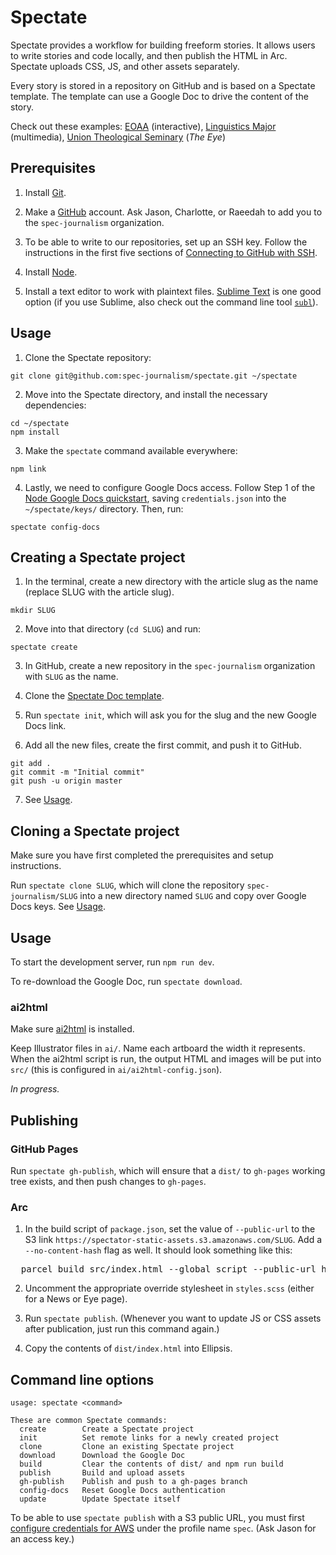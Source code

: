 # Spectate

Spectate provides a workflow for building freeform stories. It allows users to write stories and code locally, and then publish the HTML in Arc. Spectate uploads CSS, JS, and other assets separately.

Every story is stored in a repository on GitHub and is based on a Spectate template. The template can use a Google Doc to drive the content of the story.

Check out these examples: [EOAA](https://www.columbiaspectator.com/eye-lead/2019/11/15/students-and-faculty-say-gender-based-harassment-and-discrimination-at-columbia-is-systemic-why-are-they-turning-away-from-the-system-built-to-address-it/) (interactive), [Linguistics Major](https://github.com/spec-journalism/linguistics-major) (multimedia), [Union Theological Seminary](https://github.com/spec-journalism/uts) (_The Eye_)

## Prerequisites

1. Install [Git](https://git-scm.com/book/en/v2/Getting-Started-Installing-Git).

2. Make a [GitHub](https://github.com) account. Ask Jason, Charlotte, or Raeedah to add you to the `spec-journalism` organization.

3. To be able to write to our repositories, set up an SSH key. Follow the instructions in the first five sections of [Connecting to GitHub with SSH](https://help.github.com/en/articles/connecting-to-github-with-ssh).

4. Install [Node](https://nodejs.org/en/).

5. Install a text editor to work with plaintext files. [Sublime Text](https://www.sublimetext.com) is one good option (if you use Sublime, also check out the command line tool [`subl`](https://www.sublimetext.com/docs/3/osx_command_line.html)).

## Usage

1. Clone the Spectate repository:
```
git clone git@github.com:spec-journalism/spectate.git ~/spectate
```

2. Move into the Spectate directory, and install the necessary dependencies:
```
cd ~/spectate
npm install
```

3. Make the `spectate` command available everywhere:
```
npm link
```

4. Lastly, we need to configure Google Docs access. Follow Step 1 of the [Node Google Docs quickstart](https://developers.google.com/docs/api/quickstart/nodejs), saving `credentials.json` into the `~/spectate/keys/` directory. Then, run:
```
spectate config-docs
```
## Creating a Spectate project

1. In the terminal, create a new directory with the article slug as the name (replace SLUG with the article slug).
```
mkdir SLUG
```

2. Move into that directory (`cd SLUG`) and run:
```
spectate create
```

3. In GitHub, create a new repository in the `spec-journalism` organization with `SLUG` as the name.

4. Clone the [Spectate Doc template](https://docs.google.com/document/d/1JV2fVhKWMo1MHIJqL3oq10mRSOrWPO_iRnRkmD92N5g/edit).

5. Run `spectate init`, which will ask you for the slug and the new Google Docs link.

6. Add all the new files, create the first commit, and push it to GitHub.
```
git add .
git commit -m "Initial commit"
git push -u origin master
```

7. See [Usage](#usage).

## Cloning a Spectate project

Make sure you have first completed the prerequisites and setup instructions.

Run `spectate clone SLUG`, which will clone the repository `spec-journalism/SLUG` into a new directory named `SLUG` and copy over Google Docs keys. See [Usage](#usage).

## Usage

To start the development server, run `npm run dev`.

To re-download the Google Doc, run `spectate download`.

### ai2html

Make sure [ai2html](http://ai2html.org/) is installed.

Keep Illustrator files in `ai/`. Name each artboard the width it represents. When the ai2html script is run, the output HTML and images will be put into `src/` (this is configured in `ai/ai2html-config.json`).

_In progress._

## Publishing

### GitHub Pages

Run `spectate gh-publish`, which will ensure that a `dist/` to `gh-pages` working tree exists, and then push changes to `gh-pages`.

### Arc

1. In the build script of `package.json`, set the value of `--public-url` to the S3 link `https://spectator-static-assets.s3.amazonaws.com/SLUG`. Add a `--no-content-hash` flag as well. It should look something like this:
<pre>
  parcel build src/index.html --global script --public-url https://spectator-static-assets.s3.amazonaws.com/<var>SLUG</var> --no-content-hash
</pre>

2. Uncomment the appropriate override stylesheet in `styles.scss` (either for a News or Eye page).

3. Run `spectate publish`. (Whenever you want to update JS or CSS assets after publication, just run this command again.)

4. Copy the contents of `dist/index.html` into Ellipsis.

## Command line options

```
usage: spectate <command>

These are common Spectate commands:
  create        Create a Spectate project
  init          Set remote links for a newly created project
  clone         Clone an existing Spectate project
  download      Download the Google Doc
  build         Clear the contents of dist/ and npm run build
  publish       Build and upload assets
  gh-publish    Publish and push to a gh-pages branch
  config-docs   Reset Google Docs authentication
  update        Update Spectate itself
```

To be able to use `spectate publish` with a S3 public URL, you must first [configure credentials for AWS](https://docs.aws.amazon.com/sdk-for-javascript/v2/developer-guide/loading-node-credentials-shared.html) under the profile name `spec`. (Ask Jason for an access key.)
